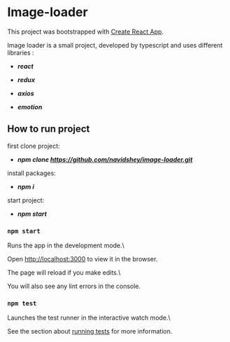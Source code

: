 # Image-loader

This project was bootstrapped with [Create React App](https://github.com/facebook/create-react-app).

Image loader is a small project, developed by typescript and uses different libraries :

- **_react_**

- **_redux_**

- **_axios_**

- **_emotion_**

## How to run project

first clone project:

- **_npm clone https://github.com/navidshey/image-loader.git_**

install packages:

- **_npm i_**

start project:

- **_npm start_**

### `npm start`

Runs the app in the development mode.\

Open [http://localhost:3000](http://localhost:3000) to view it in the browser.

The page will reload if you make edits.\

You will also see any lint errors in the console.

### `npm test`

Launches the test runner in the interactive watch mode.\

See the section about [running tests](https://facebook.github.io/create-react-app/docs/running-tests) for more information.
